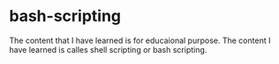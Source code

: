 # bash-scripting
The content that I have learned is for educaional purpose. The content I have learned is calles shell scripting or bash scripting. 
